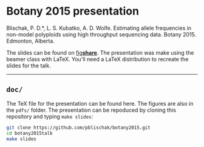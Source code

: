 # Botany 2015 presentation

Blischak, P. D.*, L. S. Kubatko, A. D. Wolfe. 
Estimating allele frequencies in non-model polyploids using high throughput sequencing data. 
Botany 2015. Edmonton, Alberta.

The slides can be found on <a href="http://figshare.com/" target="_blank">fig<strong>share</strong></a>. 
The presentation was make using the beamer class with LaTeX. 
You'll need a LaTeX distribution to recreate the slides for the talk.

----

## `doc/`

The TeX file for the presentation can be found here. 
The figures are also in the `pdfs/` folder. 
The presentation can be repoduced by cloning this repository and typing `make slides`:

```bash
git clone https://github.com/pblischak/botany2015.git
cd botany2015talk
make slides
```